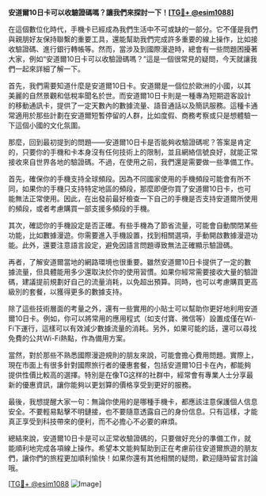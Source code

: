 **安道爾10日卡可以收驗證碼嗎？讓我們來探討一下！[[TG💪+ @esim1088](https://t.me/s/esim1088)]**

在這個數位化時代，手機卡已經成為我們生活中不可或缺的一部分。它不僅是我們與親朋好友保持聯繫的重要工具，還能幫助我們完成許多重要的線上操作，比如接收驗證碼、進行銀行轉帳等。然而，當涉及到國際漫遊時，總會有一些問題困擾著大家，例如“安道爾10日卡可以收驗證碼嗎？”這是一個很常見的疑問，今天就讓我們一起來詳細了解一下。

首先，我們需要知道什麼是安道爾10日卡。安道爾是一個位於歐洲的小國，以其美麗的自然景觀和低稅率聞名於世。而安道爾10日卡則是一種專為短期遊客設計的移動通訊卡，提供了一定天數內的數據流量、語音通話以及簡訊服務。這種卡通常適用於那些計劃在安道爾短暫停留的人群，比如度假、商務考察或只是想體驗一下這個小國的文化氛圍。

那麼，回到最初提到的問題——安道爾10日卡是否能夠收驗證碼呢？答案是肯定的，只要你的手機和卡本身沒有任何技術上的限制，並且網絡信號良好，就能正常接收來自世界各地的驗證碼。不過，在使用之前，我們還是需要做一些準備工作。

首先，確保你的手機支持全球頻段。因為不同國家使用的手機頻段可能會有所不同，如果你的手機只支持特定地區的頻段，那麼即便你買了安道爾10日卡，也可能無法正常使用。因此，在出發前最好檢查一下自己的手機是否支持安道爾所使用的頻段，或者考慮購買一部支援多頻段的手機。

其次，確認你的手機設定是否正確。有些手機為了節省流量，可能會自動關閉某些功能，比如數據漫遊。你需要進入手機設置，找到相關選項，手動開啟數據漫遊功能。此外，還要注意語言設定，避免因語言問題導致無法正確顯示驗證碼。

再者，了解安道爾當地的網路環境也很重要。雖然安道爾10日卡提供了一定的數據流量，但具體能用多少還取決於你的使用習慣。如果你經常需要接收大量的驗證碼，建議提前規劃好自己的流量消耗，以免超出預算。同時，也可以考慮購買更高級別的套餐，以獲得更多的數據支持。

除了這些技術層面的考量之外，還有一些實用的小貼士可以幫助你更好地利用安道爾10日卡。例如，你可以將常用的應用程式（如支付寶、微信等）設置成僅在Wi-Fi下運行，這樣可以有效減少數據流量的消耗。另外，如果可能的話，還可以尋找免費的公共Wi-Fi熱點，作為備用方案。

當然，對於那些不熟悉國際漫遊規則的朋友來說，可能會擔心費用問題。實際上，現在市面上有很多針對國際旅行者的優惠套餐，包括安道爾10日卡在內，都能夠提供性價比較高的選擇。特別是在像TG这样的社群中，經常會有專業人士分享最新的優惠資訊，讓你能夠以更划算的價格享受到更好的服務。

最後，我想提醒大家一句：無論你使用的是哪種手機卡，都應該注意保護個人信息安全。不要輕易點擊不明鏈接，也不要隨意透露自己的身份信息。只有這樣，才能真正享受到科技帶來的便利，而不必擔心不必要的麻煩。

總結來說，安道爾10日卡是可以正常收驗證碼的，只要做好充分的準備工作，就能順利地完成各項線上操作。希望本文能夠幫助到正在考慮前往安道爾旅遊的朋友們，讓你們的旅程更加順利愉快！如果你還有其他相關的疑問，歡迎隨時留言討論哦。

[[TG💪+ @esim1088](https://t.me/s/esim1088) ![Image](https://i.postimg.cc/4NQfJmqS/Snipaste-2025-05-13-00-14-12.png)]